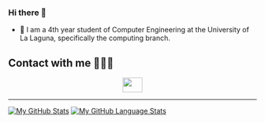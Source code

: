### Hi there 👋
- 📖  I am a 4th year student of Computer Engineering at the University of La Laguna, specifically the computing branch.

## Contact with me 🙋🏽‍♂️
<p align="center">
<a href="https://www.linkedin.com/in/eduardo-exp%C3%B3sito-barrera-b31b62234/" target="blank"><img align="center" src="https://raw.githubusercontent.com/rahuldkjain/github-profile-readme-generator/master/src/images/icons/Social/linked-in-alt.svg" height="30" width="40" /></a>
</p>

---

[![My GitHub Stats](https://github-readme-stats.vercel.app/api/?username=EduardoEB3&count_private=true&theme=github_dark&showicons=true)]()
[![My GitHub Language Stats](https://github-readme-stats.vercel.app/api/top-langs/?username=EduardoEB3&langs_count=5&theme=github_dark)]()

<!--
**EduardoEB3/EduardoEB3** is a ✨ _special_ ✨ repository because its `README.md` (this file) appears on your GitHub profile.

Here are some ideas to get you started:

- 🔭 I’m currently working on ...
- 🌱 I’m currently learning ...
- 👯 I’m looking to collaborate on ...
- 🤔 I’m looking for help with ...
- 💬 Ask me about ...
- 📫 How to reach me: ...
- 😄 Pronouns: ...
- ⚡ Fun fact: ...
-->
